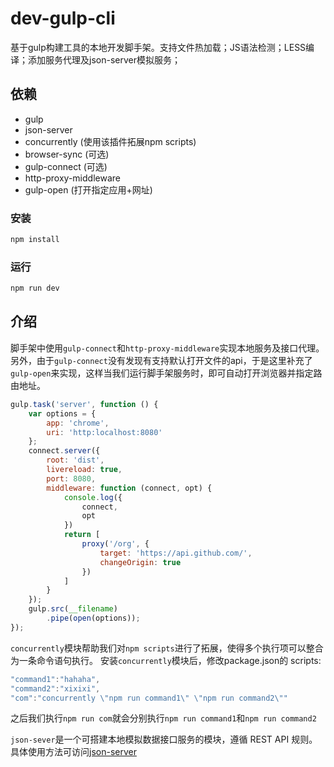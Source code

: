 # dev-gulp-cli
基于gulp构建工具的本地开发脚手架。支持文件热加载；JS语法检测；LESS编译；添加服务代理及json-server模拟服务；

## 依赖
+ gulp
+ json-server
+ concurrently (使用该插件拓展npm scripts)
+ browser-sync (可选)
+ gulp-connect (可选)
+ http-proxy-middleware 
+ gulp-open (打开指定应用+网址)

### 安装
```javascript
npm install
```

### 运行
```javascript
npm run dev
```


## 介绍

脚手架中使用`gulp-connect`和`http-proxy-middleware`实现本地服务及接口代理。
另外，由于`gulp-connect`没有发现有支持默认打开文件的api，于是这里补充了`gulp-open`来实现，这样当我们运行脚手架服务时，即可自动打开浏览器并指定路由地址。

```javascript
gulp.task('server', function () {
    var options = {
        app: 'chrome',
        uri: 'http:localhost:8080'
    };
    connect.server({
        root: 'dist',
        livereload: true,
        port: 8080,
        middleware: function (connect, opt) {
            console.log({
                connect,
                opt
            })
            return [
                proxy('/org', {
                    target: 'https://api.github.com/',
                    changeOrigin: true
                })
            ]
        }
    });
    gulp.src(__filename)
        .pipe(open(options));
});
```

`concurrently`模块帮助我们对`npm scripts`进行了拓展，使得多个执行项可以整合为一条命令语句执行。
安装`concurrently`模块后，修改package.json的 scripts:

```javascript
"command1":"hahaha",
"command2":"xixixi",
"com":"concurrently \"npm run command1\" \"npm run command2\""
```

之后我们执行`npm run com`就会分别执行`npm run command1`和`npm run command2`


`json-sever`是一个可搭建本地模拟数据接口服务的模块，遵循 REST API 规则。具体使用方法可访问[json-server](https://www.npmjs.com/package/json-server)
